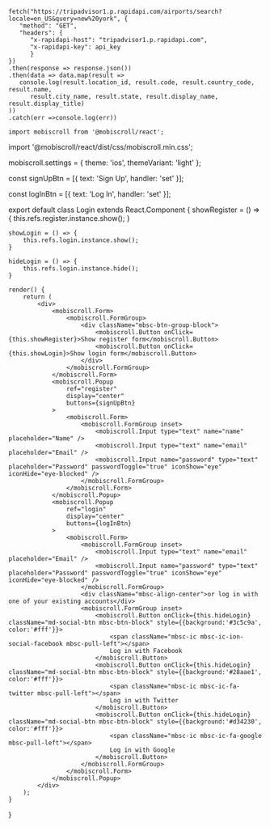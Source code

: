     fetch("https://tripadvisor1.p.rapidapi.com/airports/search?locale=en_US&query=new%20york", {
       "method": "GET",
       "headers": {
          "x-rapidapi-host": "tripadvisor1.p.rapidapi.com",
          "x-rapidapi-key": api_key
          }
    })
    .then(response => response.json())
    .then(data => data.map(result => 
       console.log(result.location_id, result.code, result.country_code, result.name, 
          result.city_name, result.state, result.display_name, result.display_title)
    ))
    .catch(err =>console.log(err))

    import mobiscroll from '@mobiscroll/react';
import '@mobiscroll/react/dist/css/mobiscroll.min.css';

mobiscroll.settings = {
    theme: 'ios',
    themeVariant: 'light'
};

const signUpBtn = [{
    text: 'Sign Up',
    handler: 'set'
}];

const logInBtn = [{
    text: 'Log In',
    handler: 'set'
}];

export default class Login extends React.Component {
    showRegister = () => {
        this.refs.register.instance.show();
    }
    
    showLogin = () => {
        this.refs.login.instance.show();
    }
    
    hideLogin = () => {
        this.refs.login.instance.hide();
    }
    
    render() {
        return (
            <div>
                <mobiscroll.Form>
                    <mobiscroll.FormGroup>
                        <div className="mbsc-btn-group-block">
                            <mobiscroll.Button onClick={this.showRegister}>Show register form</mobiscroll.Button>
                            <mobiscroll.Button onClick={this.showLogin}>Show login form</mobiscroll.Button>
                        </div>
                    </mobiscroll.FormGroup>
                </mobiscroll.Form>
                <mobiscroll.Popup
                    ref="register"
                    display="center"
                    buttons={signUpBtn}
                >
                    <mobiscroll.Form>
                        <mobiscroll.FormGroup inset>
                            <mobiscroll.Input type="text" name="name" placeholder="Name" />
                            <mobiscroll.Input type="text" name="email" placeholder="Email" />
                            <mobiscroll.Input name="password" type="text" placeholder="Password" passwordToggle="true" iconShow="eye" iconHide="eye-blocked" />
                        </mobiscroll.FormGroup>
                    </mobiscroll.Form>
                </mobiscroll.Popup>
                <mobiscroll.Popup
                    ref="login"
                    display="center"
                    buttons={logInBtn}
                >
                    <mobiscroll.Form>
                        <mobiscroll.FormGroup inset>
                            <mobiscroll.Input type="text" name="email" placeholder="Email" />
                            <mobiscroll.Input name="password" type="text" placeholder="Password" passwordToggle="true" iconShow="eye" iconHide="eye-blocked" />
                        </mobiscroll.FormGroup>
                        <div className="mbsc-align-center">or log in with one of your existing accounts</div>
                        <mobiscroll.FormGroup inset>
                            <mobiscroll.Button onClick={this.hideLogin} className="md-social-btn mbsc-btn-block" style={{background:'#3c5c9a', color:'#fff'}}>
                                <span className="mbsc-ic mbsc-ic-ion-social-facebook mbsc-pull-left"></span>
                                Log in with Facebook
                            </mobiscroll.Button>
                            <mobiscroll.Button onClick={this.hideLogin} className="md-social-btn mbsc-btn-block" style={{background:'#28aae1', color:'#fff'}}>
                                <span className="mbsc-ic mbsc-ic-fa-twitter mbsc-pull-left"></span>
                                Log in with Twitter
                            </mobiscroll.Button>
                            <mobiscroll.Button onClick={this.hideLogin} className="md-social-btn mbsc-btn-block" style={{background:'#d34230', color:'#fff'}}>
                                <span className="mbsc-ic mbsc-ic-fa-google mbsc-pull-left"></span>
                                Log in with Google
                            </mobiscroll.Button>
                        </mobiscroll.FormGroup>
                    </mobiscroll.Form>
                </mobiscroll.Popup>
            </div>
        );
    }    
}